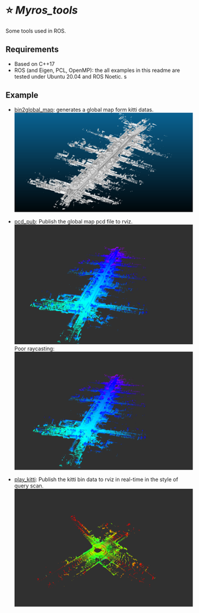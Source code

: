 # :star: *Myros_tools*
Some tools used in ROS.


## Requirements 
- Based on C++17
- ROS (and Eigen, PCL, OpenMP): the all examples in this readme are tested under Ubuntu 20.04 and ROS Noetic. s

## Example
- [bin2global_map](myros_tools/src/bin2global_map.cpp): generates a global map form kitti datas.
![](imgs/05.png)

- [pcd_pub](myros_tools/src/pcd_pub.cpp): Publish the global map pcd file to rviz.
![](imgs/05r.png)
Poor raycasting:
![](imgs/poor_raycasting.png)

- [play_kitti](myros_tools/src/play_kitti.cpp): Publish the kitti bin data to rviz in real-time in the style of query scan.
![](imgs/scan.png)